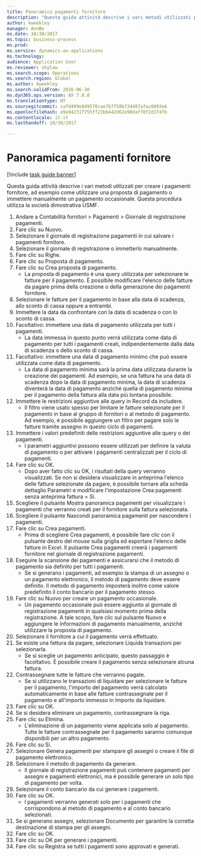 ```yaml
--- 
title: Panoramica pagamenti fornitore
description: "Questa guida attività descrive i vari metodi utilizzati per creare i pagamenti fornitore, ad esempio come utilizzare una proposta di pagamento o immettere manualmente un pagamento occasionale."
author: kweekley
manager: AnnBe
ms.date: 10/30/2017
ms.topic: business-process
ms.prod: 
ms.service: dynamics-ax-applications
ms.technology: 
audience: Application User
ms.reviewer: shylaw
ms.search.scope: Operations
ms.search.region: Global
ms.author: kweekley
ms.search.validFrom: 2016-06-30
ms.dyn365.ops.version: AX 7.0.0
ms.translationtype: HT
ms.sourcegitcommit: cafd499e849570cae7b7f58bf2d487a7ac0093e6
ms.openlocfilehash: e9a94231f755ff23bb442d62e90daff8f2d1f4fb
ms.contentlocale: it-it
ms.lasthandoff: 10/30/2017

---
```

# <a name="vendor-payment-overview"></a>Panoramica pagamenti fornitore

[!include [task guide banner](../../includes/task-guide-banner.md)]

Questa guida attività descrive i vari metodi utilizzati per creare i pagamenti fornitore, ad esempio come utilizzare una proposta di pagamento o immettere manualmente un pagamento occasionale. Questa procedura utilizza la società dimostrativa USMF.

1. Andare a Contabilità fornitori > Pagamenti > Giornale di registrazione pagamenti.
2. Fare clic su Nuovo.
3. Selezionare il giornale di registrazione pagamenti in cui salvare i pagamenti fornitore. 
4. Selezionare il giornale di registrazione o immetterlo manualmente.
5. Fare clic su Righe.
6. Fare clic su Proposta di pagamento.
7. Fare clic su Crea proposta di pagamento.
    * La proposta di pagamento è una query utilizzata per selezionare le fatture per il pagamento. È possibile modificare l'elenco delle fatture da pagare prima della creazione o della generazione dei pagamenti fornitore.  
8. Selezionare le fatture per il pagamento in base alla data di scadenza, allo sconto di cassa oppure a entrambi. 
9. Immettere la data da confrontare con la data di scadenza o con lo sconto di cassa. 
10. Facoltativo: immettere una data di pagamento utilizzata per tutti i pagamenti.
    * La data immessa in questo punto verrà utilizzata come data di pagamento per tutti i pagamenti creati, indipendentemente dalla data di scadenza o dello sconto di cassa.  
11. Facoltativo: immettere una data di pagamento minimo che può essere utilizzata come data di pagamento.
    * La data di pagamento minima sarà la prima data utilizzata durante la creazione dei pagamenti. Ad esempio, se una fattura ha una data di scadenza dopo la data di pagamento minima, la data di scadenza diventerà la data di pagamento anziché quella di pagamento minima per il pagamento della fattura alla data più lontana possibile.  
12. Immettere le restrizioni aggiuntive alle query in Record da includere.
    * Il filtro viene usato spesso per limitare le fatture selezionate per il pagamento in base al gruppo di fornitori o al metodo di pagamento. Ad esempio, è possibile aggiungere un filtro per pagare solo le fatture tramite assegno in questo ciclo di pagamenti.  
13. Immettere i valori predefiniti delle restrizioni aggiuntive alle query o dei pagamenti. 
    * I parametri aggiuntivi possono essere utilizzati per definire la valuta di pagamento o per attivare i pagamenti centralizzati per il ciclo di pagamenti.  
14. Fare clic su OK.
    * Dopo aver fatto clic su OK, i risultati della query verranno visualizzati. Se non si desidera visualizzare in anteprima l'elenco delle fatture selezionate da pagare, è possibile tornare alla scheda dettaglio Parametri e modificare l'impostazione Crea pagamenti senza anteprima fattura = Sì.  
15. Scegliere il pulsante Mostra panoramica pagamenti per visualizzare i pagamenti che verranno creati per il fornitore sulla fattura selezionata.
16. Scegliere il pulsante Nascondi panoramica pagamenti per nascondere i pagamenti. 
17. Fare clic su Crea pagamenti.
    * Prima di scegliere Crea pagamenti, è possibile fare clic con il pulsante destro del mouse sulla griglia ed esportare l'elenco delle fatture in Excel. Il pulsante Crea pagamenti creerà i pagamenti fornitore nel giornale di registrazione pagamenti.  
18. Eseguire la scansione dei pagamenti e assicurarsi che il metodo di pagamento sia definito per tutti i pagamenti. 
    * Se si generano i pagamenti, ad esempio la stampa di un assegno o un pagamento elettronico, il metodo di pagamento deve essere definito. Il metodo di pagamento imposterà inoltre come valore predefinito il conto bancario per il pagamento stesso.  
19. Fare clic su Nuovo per creare un pagamento occasionale.
    * Un pagamento occasionale può essere aggiunto al giornale di registrazione pagamenti in qualsiasi momento prima della registrazione. A tale scopo, fare clic sul pulsante Nuovo e aggiungere le informazioni di pagamento manualmente, anziché utilizzare la proposta di pagamento.  
20. Selezionare il fornitore a cui il pagamento verrà effettuato.
21. Se esiste una fattura da pagare, selezionare Liquida transazioni per selezionarla.
    * Se si sceglie un pagamento anticipato, questo passaggio è facoltativo. È possibile creare il pagamento senza selezionare alcuna fattura.  
22. Contrassegnare tutte le fatture che verranno pagate.
    * Se si utilizzano le transazioni di liquidare per selezionare le fatture per il pagamento, l'importo del pagamento verrà calcolato automaticamente in base alle fatture contrassegnate per il pagamento e all'importo immesso in Importo da liquidare.  
23. Fare clic su OK.
24. Se si desidera eliminare un pagamento, contrassegnare la riga.
25. Fare clic su Elimina.
    * L'eliminazione di un pagamento viene applicata solo al pagamento. Tutte le fatture contrassegnate per il pagamento saranno comunque disponibili per un altro pagamento.  
26. Fare clic su Sì.
27. Selezionare Genera pagamenti per stampare gli assegni o creare il file di pagamento elettronico.
28. Selezionare il metodo di pagamento da generare.
    * Il giornale di registrazione pagamenti può contenere pagamenti per assegni e pagamenti elettronici, ma è possibile generare un solo tipo di pagamento per volta.  
29. Selezionare il conto bancario da cui generare i pagamenti.
30. Fare clic su OK.
    * I pagamenti verranno generati solo per i pagamenti che corrispondono al metodo di pagamento e al conto bancario selezionati.  
31. Se si generano assegni, selezionare Documento per garantire la corretta destinazione di stampa per gli assegni.
32. Fare clic su OK.
33. Fare clic su OK per generare i pagamenti.
34. Fare clic su Registra se tutti i pagamenti sono approvati e generati. 


